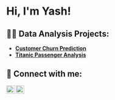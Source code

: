 <h1>Hi, I'm Yash!

## 👨‍💻 Data Analysis Projects:
- [**Customer Churn Prediction**](https://github.com/yashwantvadapalli/customer-churn-prediction)
- [**Titanic Passenger Analysis**](https://github.com/yashwantvadapalli/titanic-passenger-analysis)




<h2> 🤳 Connect with me:</h2>

[<img align="left" alt="YashVadapalli | LinkedIn" width="22px" src="https://cdn.jsdelivr.net/npm/simple-icons@v3/icons/linkedin.svg" />][linkedin]
[<img align="left" alt="YashVadapalli | YouTube" width="22px" src="https://cdn.jsdelivr.net/npm/simple-icons@v3/icons/youtube.svg" />][youtube]

[linkedin]:  https://www.linkedin.com/in/yashwant-vadapalli
[youtube]:   https://www.youtube.com/embed/zL19uMsnpSU?si=d4ydHs1XbKKFnmZ3
